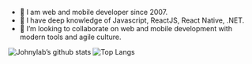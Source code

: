- 🔭 I am web and mobile developer since 2007.
- 🌱 I have deep knowledge of Javascript, ReactJS, React Native, .NET.
- 👯 I’m looking to collaborate on web and mobile development with modern tools and agile culture.

![Johnylab’s github stats](https://github-readme-stats.vercel.app/api?username=Johnylab&show_icons=true&count_private=true&theme=merko) ![Top Langs](https://github-readme-stats.vercel.app/api/top-langs/?username=Johnylab&layout=compact&theme=merko)
